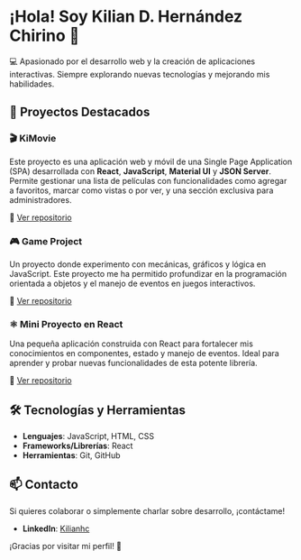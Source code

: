 # ¡Hola! Soy Kilian D. Hernández Chirino 👋

💻 Apasionado por el desarrollo web y la creación de aplicaciones interactivas. Siempre explorando nuevas tecnologías y mejorando mis habilidades.

## 🚀 Proyectos Destacados

### 🎬 **KiMovie**
Este proyecto es una aplicación web y móvil de una Single Page Application (SPA) desarrollada con **React**, **JavaScript**, **Material UI** y **JSON Server**. Permite gestionar una lista de películas con funcionalidades como agregar a favoritos, marcar como vistas o por ver, y una sección exclusiva para administradores.

🔗 [Ver repositorio](https://github.com/Kilianhc/React-Project)

### 🎮 **Game Project**
Un proyecto donde experimento con mecánicas, gráficos y lógica en JavaScript. Este proyecto me ha permitido profundizar en la programación orientada a objetos y el manejo de eventos en juegos interactivos.

🔗 [Ver repositorio](https://github.com/Kilianhc/project-1-The-Game)

### ⚛️ **Mini Proyecto en React**
Una pequeña aplicación construida con React para fortalecer mis conocimientos en componentes, estado y manejo de eventos. Ideal para aprender y probar nuevas funcionalidades de esta potente librería.

🔗 [Ver repositorio](https://github.com/Kilianhc/MiniProject-React)

## 🛠️ Tecnologías y Herramientas

- **Lenguajes**: JavaScript, HTML, CSS  
- **Frameworks/Librerías**: React  
- **Herramientas**: Git, GitHub  

## 📫 Contacto  

Si quieres colaborar o simplemente charlar sobre desarrollo, ¡contáctame!  

- **LinkedIn**: [Kilianhc](https://www.linkedin.com/in/kilian-hern%C3%A1ndez-chirino-b84aa8168/) 

¡Gracias por visitar mi perfil! 🚀
